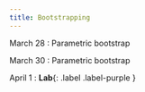 ```yaml
---
title: Bootstrapping
---
```


March 28
: Parametric bootstrap

March 30
: Parametric bootstrap

April 1
: **Lab**{: .label .label-purple }